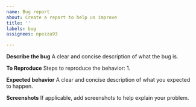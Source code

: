 ```yaml
---
name: Bug report
about: Create a report to help us improve
title: ''
labels: bug
assignees: npezza93

---
```


**Describe the bug**
A clear and concise description of what the bug is.

**To Reproduce**
Steps to reproduce the behavior:
1.

**Expected behavior**
A clear and concise description of what you expected to happen.

**Screenshots**
If applicable, add screenshots to help explain your problem.
